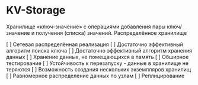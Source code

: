 # KV-Storage
Хранилище «ключ-значение» с операциями добавления пары ключ/значение и получения (списка) значений. Распределённое хранилище

[ ] Сетевая распределённая реализация
[ ] Достаточно эффективный алгоритм поиска ключа
[ ] Достаточно эффективный алгоритм хранения данных
[ ] Хранение данных, не помещающихся в память
[ ] Обширное тестирование
[ ] Устойчивость к перезапуску - данные в хранилище не теряются
[ ] Возможность создания нескольких экземпляров хранилищ
[ ] Равномерное распределение данных по узлам
[ ] Реплицирование
